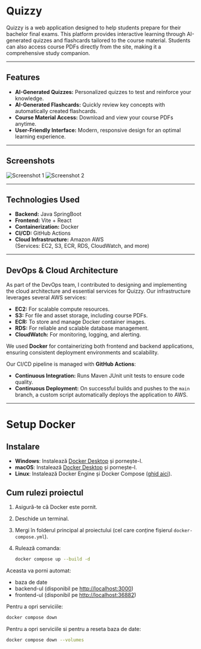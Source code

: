 # Quizzy

Quizzy is a web application designed to help students prepare for their bachelor final exams. This platform provides interactive learning through AI-generated quizzes and flashcards tailored to the course material. Students can also access course PDFs directly from the site, making it a comprehensive study companion.

---

## Features

- **AI-Generated Quizzes:** Personalized quizzes to test and reinforce your knowledge.
- **AI-Generated Flashcards:** Quickly review key concepts with automatically created flashcards.
- **Course Material Access:** Download and view your course PDFs anytime.
- **User-Friendly Interface:** Modern, responsive design for an optimal learning experience.

---

## Screenshots

<!-- Add your screenshots here, for example: -->
![Screenshot 1](path/to/screenshot1.png)
![Screenshot 2](path/to/screenshot2.png)

---

## Technologies Used

- **Backend:** Java SpringBoot
- **Frontend:** Vite + React
- **Containerization:** Docker
- **CI/CD:** GitHub Actions
- **Cloud Infrastructure:** Amazon AWS  
  (Services: EC2, S3, ECR, RDS, CloudWatch, and more)

---

## DevOps & Cloud Architecture

As part of the DevOps team, I contributed to designing and implementing the cloud architecture and essential services for Quizzy. Our infrastructure leverages several AWS services:

- **EC2:** For scalable compute resources.
- **S3:** For file and asset storage, including course PDFs.
- **ECR:** To store and manage Docker container images.
- **RDS:** For reliable and scalable database management.
- **CloudWatch:** For monitoring, logging, and alerting.

We used **Docker** for containerizing both frontend and backend applications, ensuring consistent deployment environments and scalability.

Our CI/CD pipeline is managed with **GitHub Actions**:
- **Continuous Integration:** Runs Maven JUnit unit tests to ensure code quality.
- **Continuous Deployment:** On successful builds and pushes to the `main` branch, a custom script automatically deploys the application to AWS.

---

# Setup Docker

## Instalare

- **Windows**: Instalează [Docker Desktop](https://www.docker.com/products/docker-desktop) și pornește-l.
- **macOS**: Instalează [Docker Desktop](https://www.docker.com/products/docker-desktop) și pornește-l.
- **Linux**: Instalează Docker Engine și Docker Compose ([ghid aici](https://docs.docker.com/engine/install/)).


## Cum rulezi proiectul

1. Asigură-te că Docker este pornit.
2. Deschide un terminal.
3. Mergi în folderul principal al proiectului (cel care conține fișierul `docker-compose.yml`).
4. Rulează comanda:

   ```bash
   docker compose up --build -d
   ```

Aceasta va porni automat:
- baza de date
- backend-ul (disponibil pe [http://localhost:3000](http://localhost:3000))
- frontend-ul (disponibil pe [http://localhost:36882](http://localhost:36882))

Pentru a opri serviciile:

```bash
docker compose down
```

Pentru a opri serviciile si pentru a reseta baza de date:

```bash
docker compose down --volumes
```
